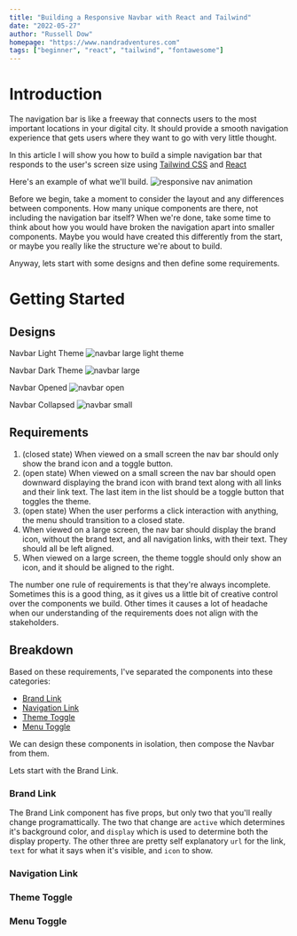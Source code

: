 ```yaml
---
title: "Building a Responsive Navbar with React and Tailwind"
date: "2022-05-27"
author: "Russell Dow"
homepage: "https://www.nandradventures.com"
tags: ["beginner", "react", "tailwind", "fontawesome"]
---
```


# Introduction

The navigation bar is like a freeway that connects users to the most important locations in your digital city. It should provide a smooth navigation experience that gets users where they want to go with very little thought.

In this article I will show you how to build a simple navigation bar that responds to the user's screen size using [Tailwind CSS](https://tailwindcss.com/) and [React](https://reactjs.org/)

Here's an example of what we'll build.
<img class="mt-1 border border-gray-800" alt="responsive nav animation" src="/gifs/ResponsiveNav.gif" />

Before we begin, take a moment to consider the layout and any differences between components. How many unique components are there, not including the navigation bar itself? When we're done, take some time to think about how you would have broken the navigation apart into smaller components. Maybe you would have created this differently from the start, or maybe you really like the structure we're about to build.

Anyway, lets start with some designs and then define some requirements.

# Getting Started

## Designs

Navbar Light Theme
![navbar large light theme](/images/navbar_lg_light.jpg)

Navbar Dark Theme
![navbar large](/images/navbar_lg.jpg)

Navbar Opened
![navbar open](/images/navbar_open.jpg)

Navbar Collapsed
![navbar small](/images/navbar_sm.jpg)

## Requirements

1. (closed state) When viewed on a small screen the nav bar should only show the brand icon and a toggle button.
2. (open state) When viewed on a small screen the nav bar should open downward displaying the brand icon with brand text along with all links and their link text. The last item in the list should be a toggle button that toggles the theme.
3. (open state) When the user performs a click interaction with anything, the menu should transition to a closed state.
4. When viewed on a large screen, the nav bar should display the brand icon, without the brand text, and all navigation links, with their text. They should all be left aligned.
5. When viewed on a large screen, the theme toggle should only show an icon, and it should be aligned to the right.

The number one rule of requirements is that they're always incomplete. Sometimes this is a good thing, as it gives us a little bit of creative control over the components we build. Other times it causes a lot of headache when our understanding of the requirements does not align with the stakeholders.

## Breakdown

Based on these requirements, I've separated the components into these categories:

- [Brand Link](#brand-link-component)
- [Navigation Link](#nav-link-component)
- [Theme Toggle](#theme-toggle-component)
- [Menu Toggle](#menu-toggle-component)

We can design these components in isolation, then compose the Navbar from them.

Lets start with the Brand Link.

### <a name="brand-link-component"></a>Brand Link

The Brand Link component has five props, but only two that you'll really change programattically. The two that change are `active` which determines it's background color, and `display` which is used to determine both the display property. The other three are pretty self explanatory `url` for the link, `text` for what it says when it's visible, and `icon` to show.

### <a name="nav-link-component"></a>Navigation Link

### <a name="theme-toggle-component"></a>Theme Toggle

### <a name="menu-toggle-component"></a>Menu Toggle
